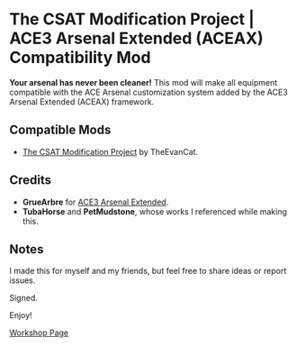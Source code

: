 <h1>The CSAT Modification Project | ACE3 Arsenal Extended (ACEAX) Compatibility Mod</h1>
<p><strong>Your arsenal has never been cleaner!</strong> This mod will make all equipment compatible with the ACE Arsenal customization system added by the ACE3 Arsenal Extended (ACEAX) framework.
<h2>Compatible Mods</h2>
<ul>
  <li><a href="https://steamcommunity.com/workshop/filedetails/?id=441854566">The CSAT Modification Project</a> by TheEvanCat.</li>
</ul>
<h2>Credits</h2>
<ul>
  <li><strong>GrueArbre</strong> for <a href="https://steamcommunity.com/workshop/filedetails/?id=2522638637">ACE3 Arsenal Extended</a>.</li>
  <li><strong>TubaHorse</strong> and <strong>PetMudstone</strong>, whose works I referenced while making this.</li>
</ul>
<h2>Notes</h2>
<p>I made this for myself and my friends, but feel free to share ideas or report issues.</p>
<p>Signed.</p>
<p>Enjoy!</p>
<p><a href="https://steamcommunity.com/sharedfiles/filedetails/?id=3522969189">Workshop Page</a></p>
